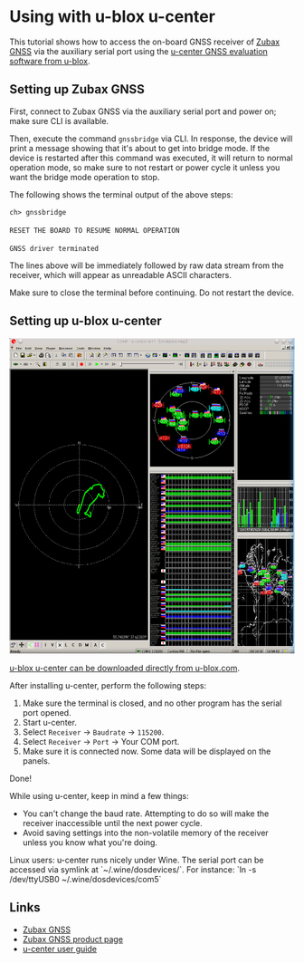 # Using with u-blox u-center

This tutorial shows how to access the on-board GNSS receiver of [Zubax GNSS](/zubax_gnss)
via the auxiliary serial port using the
[u-center GNSS evaluation software from u-blox](http://www.u-blox.com/en/evaluation-tools-a-software/u-center/u-center.html).

## Setting up Zubax GNSS

First, connect to Zubax GNSS via the auxiliary serial port and power on; make sure CLI is available.

Then, execute the command `gnssbridge` via CLI.
In response, the device will print a message showing that it's about to get into bridge mode.
If the device is restarted after this command was executed, it will return to normal operation mode,
so make sure to not restart or power cycle it unless you want the bridge mode operation to stop.

The following shows the terminal output of the above steps:

```
ch> gnssbridge

RESET THE BOARD TO RESUME NORMAL OPERATION

GNSS driver terminated
```

The lines above will be immediately followed by raw data stream from the receiver,
which will appear as unreadable ASCII characters.

Make sure to close the terminal before continuing. Do not restart the device.

## Setting up u-blox u-center

<img src="u-center.png" title="u-blox u-center" class="thumbnail" id="preview" />

[u-blox u-center can be downloaded directly from u-blox.com](http://www.u-blox.com/en/evaluation-tools-a-software/u-center/u-center.html).

After installing u-center, perform the following steps:

1. Make sure the terminal is closed, and no other program has the serial port opened.
2. Start u-center.
3. Select `Receiver` &rarr; `Baudrate` &rarr; `115200`.
4. Select `Receiver` &rarr; `Port` &rarr; Your COM port.
5. Make sure it is connected now. Some data will be displayed on the panels.

Done!

While using u-center, keep in mind a few things:

* You can't change the baud rate. Attempting to do so will make the receiver inaccessible until the next power cycle.
* Avoid saving settings into the non-volatile memory of the receiver unless you know what you're doing.

<info>
Linux users: u-center runs nicely under Wine.
The serial port can be accessed via symlink at `~/.wine/dosdevices/`.
For instance: `ln -s /dev/ttyUSB0 ~/.wine/dosdevices/com5`
</info>

## Links

* [Zubax GNSS](/zubax_gnss)
* [Zubax GNSS product page](http://zubax.com/product/zubax-gnss)
* [u-center user guide](https://www.google.com/?q=u-blox+u-center+user+guide)
